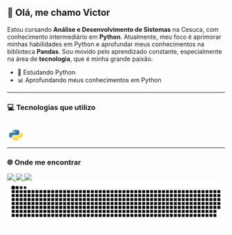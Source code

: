 ## 👋 Olá, me chamo Victor

Estou cursando **Análise e Desenvolvimento de Sistemas** na Cesuca, com conhecimento intermediário em **Python**. Atualmente, meu foco é aprimorar minhas habilidades em Python e aprofundar meus conhecimentos na biblioteca **Pandas**. Sou movido pelo aprendizado constante, especialmente na área de **tecnologia**, que é minha grande paixão.  
 
- 🐍 Estudando Python  
- 📊 Aprofundando meus conhecimentos em Python

---

### 💻 Tecnologias que utilizo
<div style="display: inline_block"><br>
  <img align="center" alt="Python" height="30" width="40" src="https://raw.githubusercontent.com/devicons/devicon/master/icons/python/python-original.svg">
</div>

---

### 🌐 Onde me encontrar
<div> 
   <a href="https://www.instagram.com/koevictor_" target="_blank">
     <img src="[https://www.instagram.com/koevictor_/](https://img.shields.io/badge/-Instagram-%23E4405F?style=for-the-badge&logo=instagram&logoColor=white)">
   </a>
   <a href="mailto:victoracorci@gmail.com" target="_blank">
     <img src="https://img.shields.io/badge/-Gmail-%23333?style=for-the-badge&logo=gmail&logoColor=white">
   </a>
   <a href="https://www.linkedin.com/in/victorhenriquetarocoacorci/" target="_blank">
     <img src="https://img.shields.io/badge/-LinkedIn-%230077B5?style=for-the-badge&logo=linkedin&logoColor=white">
   </a> 
</div>

<picture align="center">
  <source media="(prefers-color-scheme: dark)" srcset="https://raw.githubusercontent.com/mari4souza/mari4souza/output/github-contribution-grid-snake-dark.svg">
  <source media="(prefers-color-scheme: light)" srcset="https://raw.githubusercontent.com/mari4souza/mari4souza/output/github-contribution-grid-snake-dark.svg">
  <img align="center" alt="github contribution grid snake animation" src="https://raw.githubusercontent.com/mari4souza/mari4souza/output/github-contribution-grid-snake.svg">
</picture>
